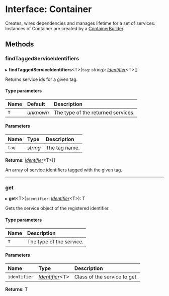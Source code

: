 # Interface: Container

Creates, wires dependencies and manages lifetime for a set of services.
Instances of Container are created by a [ContainerBuilder](../classes/containerbuilder.md).

## Methods

### findTaggedServiceIdentifiers

▸ **findTaggedServiceIdentifiers**<T\>(`tag`: *string*): [*Identifier*](../README.md#identifier)<T\>[]

Returns service ids for a given tag.

#### Type parameters

| Name | Default | Description |
| :------ | :------ | :------ |
| `T` | *unknown* | The type of the returned services. |

#### Parameters

| Name | Type | Description |
| :------ | :------ | :------ |
| `tag` | *string* | The tag name. |

**Returns:** [*Identifier*](../README.md#identifier)<T\>[]

An array of service identifiers tagged with the given tag.

___

### get

▸ **get**<T\>(`identifier`: [*Identifier*](../README.md#identifier)<T\>): T

Gets the service object of the registered identifier.

#### Type parameters

| Name | Description |
| :------ | :------ |
| `T` | The type of the service. |

#### Parameters

| Name | Type | Description |
| :------ | :------ | :------ |
| `identifier` | [*Identifier*](../README.md#identifier)<T\> | Class of the service to get. |

**Returns:** T
